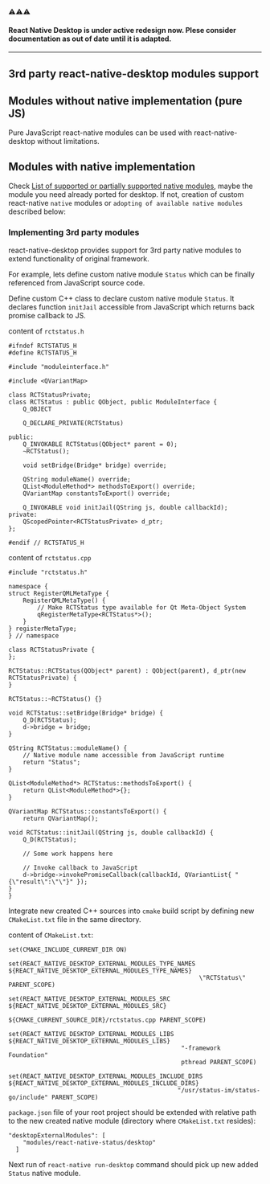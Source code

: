 :warning::warning::warning:
#### React Native Desktop is under active redesign now. Plese consider documentation as out of date until it is adapted.

---
## 3rd party react-native-desktop modules support

## Modules without native implementation (pure JS)
Pure JavaScript react-native modules can be used with react-native-desktop without limitations.  

## Modules with native implementation

Check [List of supported or partially supported native modules](./SupportedNativeModulesList.md), maybe the module you need already ported for desktop. If not, creation of custom react-native `native` modules or `adopting of available native modules` described below:

### Implementing 3rd party modules
react-native-desktop provides support for 3rd party native modules to extend functionality of original framework.

For example, lets define custom native module `Status` which can be finally referenced from JavaScript source code.

Define custom C++ class to declare custom native module `Status`. It declares function `initJail` accessible from JavaScript which returns back promise callback to JS.

content of `rctstatus.h`
```
#ifndef RCTSTATUS_H
#define RCTSTATUS_H

#include "moduleinterface.h"

#include <QVariantMap>

class RCTStatusPrivate;
class RCTStatus : public QObject, public ModuleInterface {
    Q_OBJECT

    Q_DECLARE_PRIVATE(RCTStatus)

public:
    Q_INVOKABLE RCTStatus(QObject* parent = 0);
    ~RCTStatus();

    void setBridge(Bridge* bridge) override;

    QString moduleName() override;
    QList<ModuleMethod*> methodsToExport() override;
    QVariantMap constantsToExport() override;

    Q_INVOKABLE void initJail(QString js, double callbackId);
private:
    QScopedPointer<RCTStatusPrivate> d_ptr;
};

#endif // RCTSTATUS_H
```

content of `rctstatus.cpp`

```
#include "rctstatus.h"

namespace {
struct RegisterQMLMetaType {
    RegisterQMLMetaType() {
        // Make RCTStatus type available for Qt Meta-Object System
        qRegisterMetaType<RCTStatus*>();
    }
} registerMetaType;
} // namespace

class RCTStatusPrivate {
};

RCTStatus::RCTStatus(QObject* parent) : QObject(parent), d_ptr(new RCTStatusPrivate) {
}

RCTStatus::~RCTStatus() {}

void RCTStatus::setBridge(Bridge* bridge) {
    Q_D(RCTStatus);
    d->bridge = bridge;
}

QString RCTStatus::moduleName() {
    // Native module name accessible from JavaScript runtime
    return "Status";
}

QList<ModuleMethod*> RCTStatus::methodsToExport() {
    return QList<ModuleMethod*>{};
}

QVariantMap RCTStatus::constantsToExport() {
    return QVariantMap();

void RCTStatus::initJail(QString js, double callbackId) {
    Q_D(RCTStatus);

    // Some work happens here

    // Invoke callback to JavaScript
    d->bridge->invokePromiseCallback(callbackId, QVariantList{ "{\"result\":\"\"}" });
}
}
```

Integrate new created C++ sources into `cmake` build script by defining new `CMakeList.txt` file in the same directory.

content of `CMakeList.txt`:

```
set(CMAKE_INCLUDE_CURRENT_DIR ON)

set(REACT_NATIVE_DESKTOP_EXTERNAL_MODULES_TYPE_NAMES ${REACT_NATIVE_DESKTOP_EXTERNAL_MODULES_TYPE_NAMES}
                                                     \"RCTStatus\" PARENT_SCOPE)

set(REACT_NATIVE_DESKTOP_EXTERNAL_MODULES_SRC ${REACT_NATIVE_DESKTOP_EXTERNAL_MODULES_SRC}
                                              ${CMAKE_CURRENT_SOURCE_DIR}/rctstatus.cpp PARENT_SCOPE)

set(REACT_NATIVE_DESKTOP_EXTERNAL_MODULES_LIBS ${REACT_NATIVE_DESKTOP_EXTERNAL_MODULES_LIBS}
                                                "-framework Foundation"
                                                pthread PARENT_SCOPE)

set(REACT_NATIVE_DESKTOP_EXTERNAL_MODULES_INCLUDE_DIRS ${REACT_NATIVE_DESKTOP_EXTERNAL_MODULES_INCLUDE_DIRS}
                                               "/usr/status-im/status-go/include" PARENT_SCOPE)
```

`package.json` file of your root project should be extended with relative path to the new created native module (directory where `CMakeList.txt` resides):

```
"desktopExternalModules": [
    "modules/react-native-status/desktop"
  ]
```

Next run of `react-native run-desktop` command should pick up new added `Status` native module.
